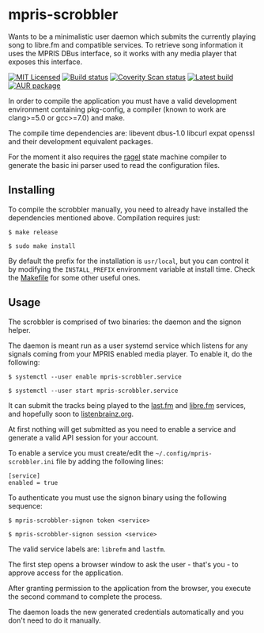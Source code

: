 # mpris-scrobbler

Wants to be a minimalistic user daemon which submits the currently playing song to libre.fm and compatible services.
To retrieve song information it uses the MPRIS DBus interface, so it works with any media player that exposes this interface.

[![MIT Licensed](https://img.shields.io/github/license/mariusor/mpris-scrobbler.svg)](https://raw.githubusercontent.com/mariusor/mpris-scrobbler/master/LICENSE)
[![Build status](https://img.shields.io/travis/mariusor/mpris-scrobbler.svg)](https://travis-ci.org/mariusor/mpris-scrobbler)
[![Coverity Scan status](https://img.shields.io/coverity/scan/14230.svg)](https://scan.coverity.com/projects/14230)
[![Latest build](https://img.shields.io/github/release/mariusor/mpris-scrobbler.svg)](https://github.com/mariusor/mpris-scrobbler/releases/latest)
[![AUR package](https://img.shields.io/aur/version/mpris-scrobbler.svg)](https://aur.archlinux.org/packages/mpris-scrobbler/)

In order to compile the application you must have a valid development environment containing pkg-config, a compiler (known to work are clang>=5.0 or gcc>=7.0) and make.

The compile time dependencies are: libevent dbus-1.0 libcurl expat openssl and their development equivalent packages.

For the moment it also requires the [ragel](http://www.colm.net/open-source/ragel/) state machine compiler to generate the basic ini parser used to read the configuration files.

## Installing

To compile the scrobbler manually, you need to already have installed the dependencies mentioned above. Compilation requires just:

    $ make release

    $ sudo make install

By default the prefix for the installation is `usr/local`, but you can control it by modifying the `INSTALL_PREFIX` environment variable at install time. Check the [Makefile](Makefile) for some other useful ones.

## Usage

The scrobbler is comprised of two binaries: the daemon and the signon helper.

The daemon is meant run as a user systemd service which listens for any signals coming from your MPRIS enabled media player. To enable it, do the following:

    $ systemctl --user enable mpris-scrobbler.service

    $ systemctl --user start mpris-scrobbler.service

It can submit the tracks being played to the [last.fm](https://last.fm) and [libre.fm](https://libre.fm) services, and hopefully soon to [listenbrainz.org](https://listenbrainz.org/).

At first nothing will get submitted as you need to enable a service and generate a valid API session for your account.

To enable a service you must create/edit the `~/.config/mpris-scrobbler.ini` file by adding the following lines:

    [service]
    enabled = true

To authenticate you must use the signon binary using the following sequence:

    $ mpris-scrobbler-signon token <service>

    $ mpris-scrobbler-signon session <service>

The valid service labels are: `librefm` and `lastfm`.

The first step opens a browser window to ask the user - that's you - to approve access for the application.

After granting permission to the application from the browser, you execute the second command to complete the process.

The daemon loads the new generated credentials automatically and you don't need to do it manually.

